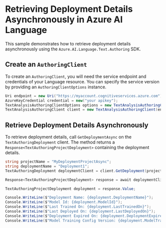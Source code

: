 # Retrieving Deployment Details Asynchronously in Azure AI Language

This sample demonstrates how to retrieve deployment details asynchronously using the `Azure.AI.Language.Text.Authoring` SDK.

## Create an `AuthoringClient`

To create an `AuthoringClient`, you will need the service endpoint and credentials of your Language resource. You can specify the service version by providing an `AuthoringClientOptions` instance.

```C# Snippet:CreateTextAuthoringClientForSpecificApiVersion
Uri endpoint = new Uri("https://myaccount.cognitiveservices.azure.com");
AzureKeyCredential credential = new("your apikey");
TextAnalysisAuthoringClientOptions options = new TextAnalysisAuthoringClientOptions(TextAnalysisAuthoringClientOptions.ServiceVersion.V2024_11_15_Preview);
TextAnalysisAuthoringClient client = new TextAnalysisAuthoringClient(endpoint, credential, options);
```

## Retrieve Deployment Details Asynchronously

To retrieve deployment details, call `GetDeploymentAsync` on the `TextAuthoringDeployment` client. The method returns a `Response<TextAuthoringProjectDeployment>` containing the deployment details.

```C# Snippet:Sample15_TextAuthoring_GetDeploymentAsync
string projectName = "MyDeploymentProjectAsync";
string deploymentName = "Deployment1";
TextAuthoringDeployment deploymentClient = client.GetDeployment(projectName, deploymentName);

Response<TextAuthoringProjectDeployment> response = await deploymentClient.GetDeploymentAsync();

TextAuthoringProjectDeployment deployment = response.Value;

Console.WriteLine($"Deployment Name: {deployment.DeploymentName}");
Console.WriteLine($"Model Id: {deployment.ModelId}");
Console.WriteLine($"Last Trained On: {deployment.LastTrainedOn}");
Console.WriteLine($"Last Deployed On: {deployment.LastDeployedOn}");
Console.WriteLine($"Deployment Expired On: {deployment.DeploymentExpiredOn}");
Console.WriteLine($"Model Training Config Version: {deployment.ModelTrainingConfigVersion}");
```

